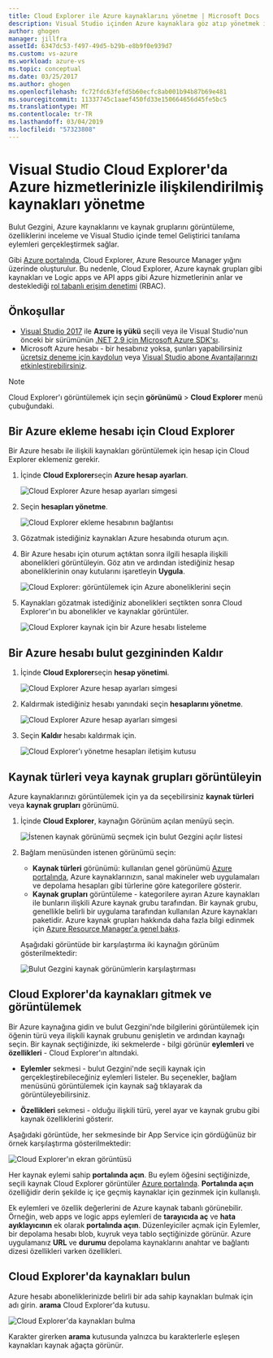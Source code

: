 ```yaml
---
title: Cloud Explorer ile Azure kaynaklarını yönetme | Microsoft Docs
description: Visual Studio içinden Azure kaynaklara göz atıp yönetmek için cloud Explorer'ı kullanmayı öğrenin.
author: ghogen
manager: jillfra
assetId: 6347dc53-f497-49d5-b29b-e8b9f0e939d7
ms.custom: vs-azure
ms.workload: azure-vs
ms.topic: conceptual
ms.date: 03/25/2017
ms.author: ghogen
ms.openlocfilehash: fc72fdc63fefd5b60ecfc8ab001b94b87b69e481
ms.sourcegitcommit: 11337745c1aaef450fd33e150664656d45fe5bc5
ms.translationtype: MT
ms.contentlocale: tr-TR
ms.lasthandoff: 03/04/2019
ms.locfileid: "57323808"
---
```

# <a name="manage-the-resources-associated-with-your-azure-accounts-in-visual-studio-cloud-explorer"></a>Visual Studio Cloud Explorer'da Azure hizmetlerinizle ilişkilendirilmiş kaynakları yönetme

Bulut Gezgini, Azure kaynaklarını ve kaynak gruplarını görüntüleme, özelliklerini inceleme ve Visual Studio içinde temel Geliştirici tanılama eylemleri gerçekleştirmek sağlar.

Gibi [Azure portalında](http://go.microsoft.com/fwlink/p/?LinkID=525040), Cloud Explorer, Azure Resource Manager yığını üzerinde oluşturulur. Bu nedenle, Cloud Explorer, Azure kaynak grupları gibi kaynakları ve Logic apps ve API apps gibi Azure hizmetlerinin anlar ve desteklediği [rol tabanlı erişim denetimi](/azure/role-based-access-control/role-assignments-portal) (RBAC).

## <a name="prerequisites"></a>Önkoşullar

* [Visual Studio 2017](https://visualstudio.microsoft.com/downloads/?utm_medium=microsoft&utm_source=docs.microsoft.com&utm_campaign=inline+link&utm_content=download+vs2017) ile **Azure iş yükü** seçili veya ile Visual Studio'nun önceki bir sürümünün [.NET 2.9 için Microsoft Azure SDK'sı](https://www.microsoft.com/download/details.aspx?id=51657).
* Microsoft Azure hesabı - bir hesabınız yoksa, şunları yapabilirsiniz [ücretsiz deneme için kaydolun](http://go.microsoft.com/fwlink/?LinkId=623901) veya [Visual Studio abone Avantajlarınızı etkinleştirebilirsiniz](http://go.microsoft.com/fwlink/?LinkId=623901).

> [!NOTE]
> Cloud Explorer'ı görüntülemek için seçin **görünümü** > **Cloud Explorer** menü çubuğundaki.

## <a name="add-an-azure-account-to-cloud-explorer"></a>Bir Azure ekleme hesabı için Cloud Explorer

Bir Azure hesabı ile ilişkili kaynakları görüntülemek için hesap için Cloud Explorer eklemeniz gerekir.

1. İçinde **Cloud Explorer**seçin **Azure hesap ayarları**.

   ![Cloud Explorer Azure hesap ayarları simgesi](./media/vs-azure-tools-resources-managing-with-cloud-explorer/azure-account-settings.png)

1. Seçin **hesapları yönetme**.

   ![Cloud Explorer ekleme hesabının bağlantısı](./media/vs-azure-tools-resources-managing-with-cloud-explorer/manage-accounts-link.png)

1. Gözatmak istediğiniz kaynakları Azure hesabında oturum açın.

1. Bir Azure hesabı için oturum açtıktan sonra ilgili hesapla ilişkili abonelikleri görüntüleyin. Göz atın ve ardından istediğiniz hesap aboneliklerinin onay kutularını işaretleyin **Uygula**.

   ![Cloud Explorer: görüntülemek için Azure aboneliklerini seçin](./media/vs-azure-tools-resources-managing-with-cloud-explorer/select-subscriptions.png)

1. Kaynakları gözatmak istediğiniz abonelikleri seçtikten sonra Cloud Explorer'ın bu abonelikler ve kaynaklar görüntüler.

   ![Cloud Explorer kaynak için bir Azure hesabı listeleme](./media/vs-azure-tools-resources-managing-with-cloud-explorer/resources-listed.png)

## <a name="remove-an-azure-account-from-cloud-explorer"></a>Bir Azure hesabı bulut gezgininden Kaldır

1. İçinde **Cloud Explorer**seçin **hesap yönetimi**.

   ![Cloud Explorer Azure hesap ayarları simgesi](./media/vs-azure-tools-resources-managing-with-cloud-explorer/azure-account-settings.png)

1. Kaldırmak istediğiniz hesabı yanındaki seçin **hesaplarını yönetme**.

   ![Cloud Explorer Azure hesap ayarları simgesi](./media/vs-azure-tools-resources-managing-with-cloud-explorer/remove-account.png)

1. Seçin **Kaldır** hesabı kaldırmak için.

    ![Cloud Explorer'ı yönetme hesapları iletişim kutusu](./media/vs-azure-tools-resources-managing-with-cloud-explorer/accountmanage.PNG)

## <a name="view-resource-types-or-resource-groups"></a>Kaynak türleri veya kaynak grupları görüntüleyin

Azure kaynaklarınızı görüntülemek için ya da seçebilirsiniz **kaynak türleri** veya **kaynak grupları** görünümü.

1. İçinde **Cloud Explorer**, kaynağın Görünüm açılan menüyü seçin.

   ![İstenen kaynak görünümü seçmek için bulut Gezgini açılır listesi](./media/vs-azure-tools-resources-managing-with-cloud-explorer/resources-view-dropdown.png)

1. Bağlam menüsünden istenen görünümü seçin:

   * **Kaynak türleri** görünümü: kullanılan genel görünümü [Azure portalında](http://go.microsoft.com/fwlink/p/?LinkID=525040), Azure kaynaklarınızın, sanal makineler web uygulamaları ve depolama hesapları gibi türlerine göre kategorilere gösterir.
   * **Kaynak grupları** görüntüleme - kategorilere ayıran Azure kaynakları ile bunların ilişkili Azure kaynak grubu tarafından. Bir kaynak grubu, genellikle belirli bir uygulama tarafından kullanılan Azure kaynakları paketidir. Azure kaynak grupları hakkında daha fazla bilgi edinmek için [Azure Resource Manager'a genel bakış](/azure/azure-resource-manager/resource-group-overview).

   Aşağıdaki görüntüde bir karşılaştırma iki kaynağın görünüm gösterilmektedir:

   ![Bulut Gezgini kaynak görünümlerin karşılaştırması](./media/vs-azure-tools-resources-managing-with-cloud-explorer/resource-views-comparison.png)

## <a name="view-and-navigate-resources-in-cloud-explorer"></a>Cloud Explorer'da kaynakları gitmek ve görüntülemek

Bir Azure kaynağına gidin ve bulut Gezgini'nde bilgilerini görüntülemek için öğenin türü veya ilişkili kaynak grubunu genişletin ve ardından kaynağı seçin. Bir kaynak seçtiğinizde, iki sekmelerde - bilgi görünür **eylemleri** ve **özellikleri** - Cloud Explorer'ın altındaki.

* **Eylemler** sekmesi - bulut Gezgini'nde seçili kaynak için gerçekleştirebileceğiniz eylemleri listeler. Bu seçenekler, bağlam menüsünü görüntülemek için kaynak sağ tıklayarak da görüntüleyebilirsiniz.

* **Özellikleri** sekmesi - olduğu ilişkili türü, yerel ayar ve kaynak grubu gibi kaynak özelliklerini gösterir.

Aşağıdaki görüntüde, her sekmesinde bir App Service için gördüğünüz bir örnek karşılaştırma gösterilmektedir:

  ![Cloud Explorer'ın ekran görüntüsü](./media/vs-azure-tools-resources-managing-with-cloud-explorer/actions-and-properties.png)

Her kaynak eylemi sahip **portalında açın**. Bu eylem öğesini seçtiğinizde, seçili kaynak Cloud Explorer görüntüler [Azure portalında](http://go.microsoft.com/fwlink/p/?LinkID=525040). **Portalında açın** özelliğidir derin şekilde iç içe geçmiş kaynaklar için gezinmek için kullanışlı.

Ek eylemleri ve özellik değerlerini de Azure kaynak tabanlı görünebilir. Örneğin, web apps ve logic apps eylemleri de **tarayıcıda aç** ve **hata ayıklayıcının** ek olarak **portalında açın**. Düzenleyiciler açmak için Eylemler, bir depolama hesabı blob, kuyruk veya tablo seçtiğinizde görünür. Azure uygulamanız **URL** ve **durumu** depolama kaynaklarını anahtar ve bağlantı dizesi özellikleri varken özellikleri.

## <a name="find-resources-in-cloud-explorer"></a>Cloud Explorer'da kaynakları bulun

Azure hesabı aboneliklerinizde belirli bir ada sahip kaynakları bulmak için adı girin. **arama** Cloud Explorer'da kutusu.

  ![Cloud Explorer'da kaynakları bulma](./media/vs-azure-tools-resources-managing-with-cloud-explorer/search-for-resources.png)

Karakter girerken **arama** kutusunda yalnızca bu karakterlerle eşleşen kaynakları kaynak ağaçta görünür.
